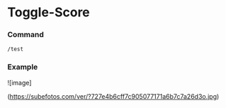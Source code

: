 # Toggle-Score

### Command

```/test```
### Example

![image]

(https://subefotos.com/ver/?727e4b6cff7c905077171a6b7c7a26d3o.jpg)

